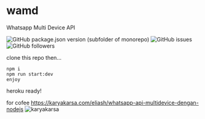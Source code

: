 # wamd
Whatsapp Multi Device API

![GitHub package.json version (subfolder of monorepo)](https://img.shields.io/github/package-json/v/eliash9/wamd) ![GitHub issues](https://img.shields.io/github/issues/eliash9/wamd) ![GitHub followers](https://img.shields.io/github/followers/eliash9?style=social)

clone this repo then... 
```
npm i
npm run start:dev
enjoy
```
heroku ready! 


for cofee
https://karyakarsa.com/eliash/whatsapp-api-multidevice-dengan-nodejs
![karyakarsa](https://karyakarsa.com/eliash/whatsapp-api-multidevice-dengan-nodejs)
